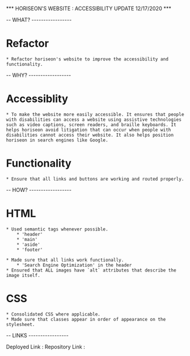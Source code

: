 *** HORISEON'S WEBSITE : ACCESSIBILITY UPDATE 12/17/2020 ***

-- WHAT? -----------------

# Refactor
    * Refactor horiseon's website to improve the accessibility and functionality. 

-- WHY? ------------------

# Accessiblity
    * To make the website more easily accessible. It ensures that people with disabilities can access a website using assistive technologies such as video captions, screen readers, and braille keyboards. It helps horiseon avoid litigation that can occur when people with disabilities cannot access their website. It also helps position horiseon in search engines like Google. 

# Functionality 
    * Ensure that all links and buttons are working and routed properly. 

-- HOW? ------------------

# HTML
    * Used semantic tags whenever possible.
        * 'header'
        * 'main'
        * 'aside'
        * 'footer'
        
    * Made sure that all links work functionally. 
        * 'Search Engine Optimization' in the header
    * Ensured that ALL images have `alt` attributes that describe the image itself.

# CSS
    * Consolidated CSS where applicable.
    * Made sure that classes appear in order of appearance on the stylesheet.

-- LINKS -----------------

Deployed Link : 
Repository Link :